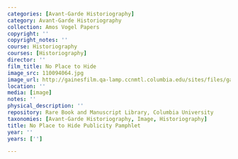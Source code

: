 ```yaml
---
categories: [Avant-Garde Historiography]
category: Avant-Garde Historiography
collection: Amos Vogel Papers
copyright: ''
copyright_notes: ''
course: Historiography
courses: [Historiography]
director: ''
film_title: No Place to Hide
image_src: 110094064.jpg
image_url: http://gainesfilm.qa-lamp.ccnmtl.columbia.edu/sites/files/gainesfilm/images/110094064.jpg
location: ''
media: [image]
notes: ''
physical_description: ''
repository: Rare Book and Manuscript Library, Columbia University
taxonomies: [Avant-Garde Historiography, Image, Historiography]
title: No Place to Hide Publicity Pamphlet
year: ''
years: ['']

---
```

